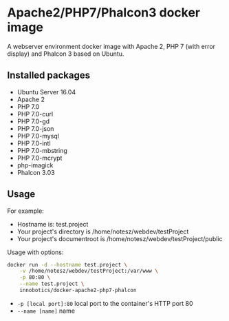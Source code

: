 Apache2/PHP7/Phalcon3 docker image
==================================

A webserver environment docker image with Apache 2, PHP 7 (with error display) and Phalcon 3 based on Ubuntu.


Installed packages
-------------------
* Ubuntu Server 16.04
* Apache 2
* PHP 7.0
* PHP 7.0-curl
* PHP 7.0-gd
* PHP 7.0-json
* PHP 7.0-mysql
* PHP 7.0-intl
* PHP 7.0-mbstring
* PHP 7.0-mcrypt
* php-imagick
* Phalcon 3.03

Usage
------

For example:

* Hostname is: test.project
* Your project's directory is /home/notesz/webdev/testProject
* Your project's documentroot is /home/notesz/webdev/testProject/public

Usage with options:

```bash
docker run -d --hostname test.project \
    -v /home/notesz/webdev/testProject:/var/www \
    -p 80:80 \
    --name test.project \
    innobotics/docker-apache2-php7-phalcon
```

* `-p [local port]:80` local port to the container's HTTP port 80
* `--name [name]` name
